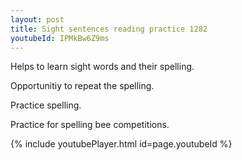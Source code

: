 ```yaml
---
layout: post
title: Sight sentences reading practice 1282
youtubeId: IPMkBw6Z9ms
---
```

 
 
Helps to learn sight words and their spelling.

Opportunitiy to repeat the spelling. 

Practice spelling. 
 
Practice for spelling bee competitions. 
 
{% include youtubePlayer.html id=page.youtubeId %}
 
 
